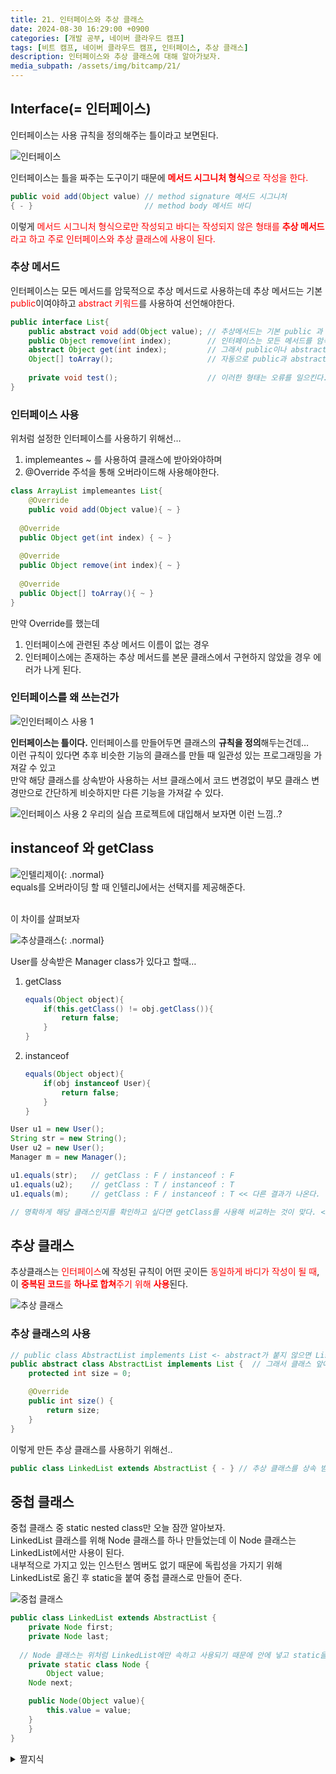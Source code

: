 ```yaml
---
title: 21. 인터페이스와 추상 클래스
date: 2024-08-30 16:29:00 +0900
categories: [개발 공부, 네이버 클라우드 캠프]
tags: [비트 캠프, 네이버 클라우드 캠프, 인터페이스, 추상 클래스] 
description: 인터페이스와 추상 클래스에 대해 알아가보자.
media_subpath: /assets/img/bitcamp/21/
---
```

## Interface(= 인터페이스)

인터페이스는 사용 규칙을 정의해주는 틀이라고 보면된다.

![인터페이스](img1.png)

인터페이스는 틀을 짜주는 도구이기 때문에 <span style="color: red">**메서드 시그니처 형식**</sapn>으로 <span style="color: red">작성</span>을 한다.

```java
public void add(Object value) // method signature 메서드 시그니처
{ - }                         // method body 메서드 바디
```
이렇게 <span style="color: red">메서드 시그니처 형식으로만 작성되고 바디는 작성되지 않은 형태</sapn>를 <span style="color: red">**추상 메서드**</span>라고 하고 주로 인터페이스와 추상 클래스에 사용이 된다.

### 추상 메서드
인터페이스는 모든 메서드를 암묵적으로 추상 메서드로 사용하는데 추상 메서드는 기본 <span style="color: red">public</span>이여야하고 <span style="color: red">abstract 키워드</span>를 사용하여 선언해야한다.

```java
public interface List{
	public abstract void add(Object value); // 추상메서드는 기본 public 과 abstract를 포함한다.
	public Object remove(int index);        // 인터페이스는 모든 메서드를 암묵적으로 추상 메서드라고 본다.
	abstract Object get(int index);         // 그래서 public이나 abstract를 굳이 껴 넣지 않아도 오류가 나지 않고
	Object[] toArray();                     // 자동으로 public과 abstract를 포함하고 있다고 생각하면 된다
	
	private void test();                    // 이러한 형태는 오류를 일으킨다.
}
```

### 인터페이스 사용

위처럼 설정한 인터페이스를 사용하기 위해선…

1. implemeantes ~ 를 사용하여 클래스에 받아와야하며
2. @Override 주석을 통해 오버라이드해 사용해야한다.

```java
class ArrayList implemeantes List{
	@Override
	public void add(Object value){ ~ }
	
  @Override
  public Object get(int index) { ~ }
  
  @Override
  public Object remove(int index){ ~ }
  
  @Override
  public Object[] toArray(){ ~ }
}
```

만약 Override를 했는데

1. 인터페이스에 관련된 추상 메서드 이름이 없는 경우
2. 인터페이스에는 존재하는 추상 메서드를 본문 클래스에서 구현하지 않았을 경우 에러가 나게 된다.

### 인터페이스를 왜 쓰는건가

![인인터페이스 사용 1](img2.png)

**인터페이스는 틀이다.** 인터페이스를 만들어두면 클래스의 **규칙을 정의**해두는건데…    
이런 규칙이 있다면 추후 비슷한 기능의 클래스를 만들 때 일관성 있는 프로그래밍을 가져갈 수 있고   
만약 해당 클래스를 상속받아 사용하는 서브 클래스에서 코드 변경없이 부모 클래스 변경만으로 간단하게 비슷하지만 다른 기능을 가져갈 수 있다. 

![인터페이스 사용 2](img3.png)
우리의 실습 프로젝트에 대입해서 보자면 이런 느낌..?

## instanceof 와 getClass

![인텔리제이](img4.png){: .normal}   
equals를 오버라이딩 할 때 인텔리J에서는 선택지를 제공해준다.
<br><br>

이 차이를 살펴보자
<br>

![추상클래스](img5.png){: .normal}

User를 상속받은 Manager class가 있다고 할때…


1. getClass
    
    ```java
    equals(Object object){
    	if(this.getClass() != obj.getClass()){
    		return false;
    	}
    }
    ```
    
2. instanceof
    
    ```java
    equals(Object object){
    	if(obj instanceof User){
    		return false;
    	}
    }
    ```
    

```java
User u1 = new User();
String str = new String();
User u2 = new User();
Manager m = new Manager();

u1.equals(str);   // getClass : F / instanceof : F
u1.equals(u2);    // getClass : T / instanceof : T
u1.equals(m);     // getClass : F / instanceof : T << 다른 결과가 나온다.

// 명확하게 해당 클래스인지를 확인하고 싶다면 getClass를 사용해 비교하는 것이 맞다. < 이 방법이 자주 사용된다.
```

## 추상 클래스

추상클래스는 <span style="color: red">인터페이스</span>에 작성된 규칙이 어떤 곳이든 <span style="color: red">동일하게 바디가 작성이 될 때</span>,   
이 <span style="color: red">**중복된 코드**를 **하나로 합쳐**주기 위해 **사용**</span>된다.

![추상 클래스](img6.png)

### 추상 클래스의 사용

```java
// public class AbstractList implements List <- abstract가 붙지 않으면 List에 포함된 모든 메서드들이 정의 되지않아 에러를 일으킨다.
public abstract class AbstractList implements List {  // 그래서 클래스 앞에 반드시 abstract가 붙어야한다.
    protected int size = 0;

    @Override
    public int size() {
        return size;
    }
}
```

이렇게 만든 추상 클래스를 사용하기 위해선..

```java
public class LinkedList extends AbstractList { - } // 추상 클래스를 상속 받으면 List 인터페이스와 추상 클래스를 모두 가지고 있는 클래스가 된다.
```

## 중첩 클래스

중첩 클래스 중 static nested class만 오늘 잠깐 알아보자.   
LinkedList 클래스를 위해 Node 클래스를 하나 만들었는데 이 Node 클래스는 LinkedList에서만 사용이 된다.   
내부적으로 가지고 있는 인스턴스 멤버도 없기 때문에 독립성을 가지기 위해 LinkedList로 옮긴 후 static을 붙여 중첩 클래스로 만들어 준다.

![중첩 클래스](img7.png)

```java
public class LinkedList extends AbstractList {
	private Node first;
	private Node last;
    
  // Node 클래스는 위처럼 LinkedList에만 속하고 사용되기 때문에 안에 넣고 static을 붙여 독립성을 가져준다.
	private static class Node {
		Object value;
    Node next;

    public Node(Object value){
	    this.value = value;
    }
	}
}
```
<details markdown=1>
<summary markdown="span">짤지식</summary>

- UML(= Unified Modeling Language / 유니파이드 모델링 랭귀지)

</details>
